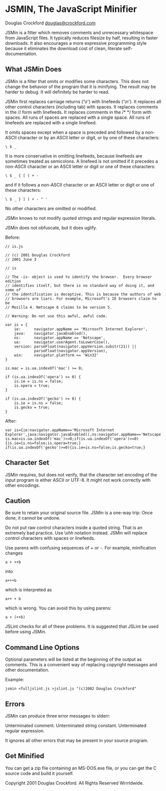 JSMIN, The JavaScript Minifier
==============================

Douglas Crockford
douglas@crockford.com

JSMin is a filter which removes comments and unnecessary whitespace from
JavaScript files. It typically reduces filesize by half, resulting in faster
downloads. It also encourages a more expressive programming style because it
eliminates the download cost of clean, literate self-documentation.

What JSMin Does
---------------

JSMin is a filter that omits or modifies some characters. This does not
change the behavior of the program that it is minifying. The result may be
harder to debug. It will definitely be harder to read.

JSMin first replaces carriage returns ('\r') with linefeeds ('\n'). It
replaces all other control characters (including tab) with spaces. It
replaces comments in the // form with linefeeds. It replaces comments in
the /* */ form with spaces. All runs of spaces are replaced with a single
space. All runs of linefeeds are replaced with a single linefeed.

It omits spaces except when a space is preceded and followed by a non-ASCII
character or by an ASCII letter or digit, or by one of these characters:

    \ $ _

It is more conservative in omitting linefeeds, because linefeeds are
sometimes treated as semicolons. A linefeed is not omitted if it precedes a
non-ASCII character or an ASCII letter or digit or one of these characters:

    \ $ _ { [ ( + -

and if it follows a non-ASCII character or an ASCII letter or digit or one
of these characters:

    \ $ _ } ] ) + - " '

No other characters are omitted or modified.

JSMin knows to not modify quoted strings and regular expression literals.

JSMin does not obfuscate, but it does uglify.

Before:

    // is.js

    // (c) 2001 Douglas Crockford
    // 2001 June 3

    // is

    // The -is- object is used to identify the browser.  Every browser edition
    // identifies itself, but there is no standard way of doing it, and some of
    // the identification is deceptive. This is because the authors of web
    // browsers are liars. For example, Microsoft's IE browsers claim to be
    // Mozilla 4. Netscape 6 claims to be version 5.

    // Warning: Do not use this awful, awful code.

    var is = {
        ie:      navigator.appName == 'Microsoft Internet Explorer',
        java:    navigator.javaEnabled(),
        ns:      navigator.appName == 'Netscape',
        ua:      navigator.userAgent.toLowerCase(),
        version: parseFloat(navigator.appVersion.substr(21)) ||
                 parseFloat(navigator.appVersion),
        win:     navigator.platform == 'Win32'
    }

    is.mac = is.ua.indexOf('mac') >= 0;

    if (is.ua.indexOf('opera') >= 0) {
        is.ie = is.ns = false;
        is.opera = true;
    }

    if (is.ua.indexOf('gecko') >= 0) {
        is.ie = is.ns = false;
        is.gecko = true;
    }

After:

    var is={ie:navigator.appName=='Microsoft Internet Explorer',java:navigator.javaEnabled(),ns:navigator.appName=='Netscape',ua:navigator.userAgent.toLowerCase(),version:parseFloat(navigator.appVersion.substr(21))||parseFloat(navigator.appVersion),win:navigator.platform=='Win32'}
    is.mac=is.ua.indexOf('mac')>=0;if(is.ua.indexOf('opera')>=0){is.ie=is.ns=false;is.opera=true;}
    if(is.ua.indexOf('gecko')>=0){is.ie=is.ns=false;is.gecko=true;}

Character Set
-------------

JSMin requires, but does not verify, that the character set encoding of the
input program is either ASCII or UTF-8. It might not work correctly with other
encodings.

Caution
-------

Be sure to retain your original source file. JSMin is a one-way trip: Once done,
it cannot be undone.

Do not put raw control characters inside a quoted string. That is an extremely
bad practice. Use \x<i>hh</i> notation instead. JSMin will replace control
characters with spaces or linefeeds.

Use parens with confusing sequences of + or -. For example, minification changes

    a + ++b

into

    a+++b

which is interpreted as

    a++ + b

which is wrong. You can avoid this by using parens:

    a + (++b)

JSLint checks for all of these problems. It is suggested that JSLint be used
before using JSMin.

Command Line Options
--------------------

Optional parameters will be listed at the beginning of the output as
comments. This is a convenient way of replacing copyright messages and other
documentation.

Example:

    jsmin <fulljslint.js >jslint.js "(c)2002 Douglas Crockford"

Errors
------

JSMin can produce three error messages to stderr:

Unterminated comment.
Unterminated string constant.
Unterminated regular expression.

It ignores all other errors that may be present in your source program.

Get Minified
------------

You can get a zip file containing an MS-DOS.exe file, or you can get the
C source code and build it yourself.

Copyright 2001 Douglas Crockford. All Rights Reserved Wrrrldwide.

<!--
vim: et:sw=4:ts=4:
-->
